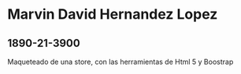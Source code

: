 <h1>Marvin David Hernandez Lopez</h1>
<h2>1890-21-3900</h2>

<p>Maqueteado de una store, con las herramientas de Html 5  y Boostrap</p>
